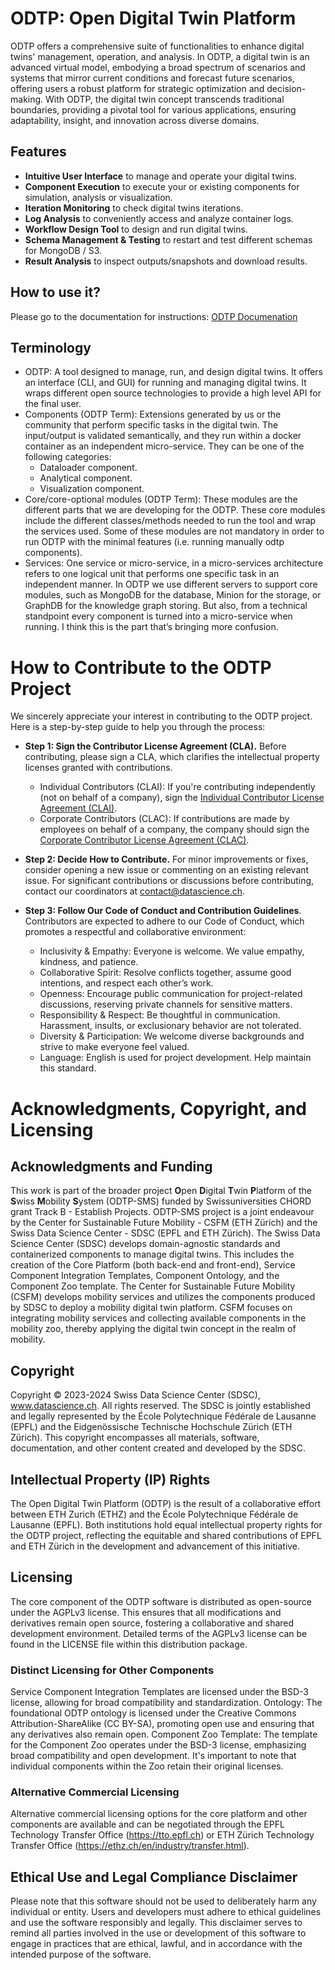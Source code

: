 # ODTP: Open Digital Twin Platform

ODTP offers a comprehensive suite of functionalities to enhance digital twins' management, operation, and analysis. In ODTP, a digital twin is an advanced virtual model, embodying a broad spectrum of scenarios and systems that mirror current conditions and forecast future scenarios, offering users a robust platform for strategic optimization and decision-making. With ODTP, the digital twin concept transcends traditional boundaries, providing a pivotal tool for various applications, ensuring adaptability, insight, and innovation across diverse domains.

## Features

- **Intuitive User Interface** to manage and operate your digital twins. 
- **Component Execution** to execute your or existing components for simulation, analysis or visualization.
- **Iteration Monitoring** to check digital twins iterations.
- **Log Analysis** to conveniently access and analyze container logs.
- **Workflow Design Tool** to design and run digital twins.
- **Schema Management & Testing** to restart and test different schemas for MongoDB / S3.
- **Result Analysis** to inspect outputs/snapshots and download results. 

## How to use it?

Please go to the documentation for instructions: [ODTP Documenation](https://odtp-org.github.io/odtp-manuals/)

## Terminology

- ODTP: A tool designed to manage, run, and design digital twins. It offers an interface (CLI, and GUI) for running and managing digital twins. It wraps different open source technologies to provide a high level API for the final user. 
- Components (ODTP Term): Extensions generated by us or the community that perform specific tasks in the digital twin. The input/output is validated semantically, and they run within a docker container as an independent micro-service. They can be one of the following categories:
	- Dataloader component. 
	- Analytical component.
	- Visualization component.
- Core/core-optional modules (ODTP Term): These modules are the different parts that we are developing for the ODTP. These core modules include the different classes/methods needed to run the tool and wrap the services used. Some of these modules are not mandatory in order to run ODTP with the minimal features (i.e. running manually odtp components).
- Services: One service or micro-service, in a micro-services architecture refers to one logical unit that performs one specific task in an independent manner. In ODTP we use different servers to support core modules, such as MongoDB for the database, Minion for the storage, or GraphDB for the knowledge graph storing. But also, from a technical standpoint every component is turned into a micro-service when running. I think this is the part that’s bringing more confusion. 

# How to Contribute to the ODTP Project
We sincerely appreciate your interest in contributing to the ODTP project. Here is a step-by-step guide to help you through the process:
- **Step 1: Sign the Contributor License Agreement (CLA).** Before contributing, please sign a CLA, which clarifies the intellectual property licenses granted with contributions.
    - Individual Contributors (CLAI): If you're contributing independently (not on behalf of a company), sign the [Individual Contributor License Agreement (CLAI)](https://github.com/odtp-org/odtp/blob/main/CLAI.txt).
    - Corporate Contributors (CLAC): If contributions are made by employees on behalf of a company, the company should sign the [Corporate Contributor License Agreement (CLAC)](https://github.com/odtp-org/odtp/blob/main/CLAC.txt).

- **Step 2: Decide How to Contribute.** For minor improvements or fixes, consider opening a new issue or commenting on an existing relevant issue. For significant contributions or discussions before contributing, contact our coordinators at contact@datascience.ch.
- **Step 3: Follow Our Code of Conduct and Contribution Guidelines**.
Contributors are expected to adhere to our Code of Conduct, which promotes a respectful and collaborative environment:
  - Inclusivity & Empathy: Everyone is welcome. We value empathy, kindness, and patience.
  - Collaborative Spirit: Resolve conflicts together, assume good intentions, and respect each other’s work.
  - Openness: Encourage public communication for project-related discussions, reserving private channels for sensitive matters.
  - Responsibility & Respect: Be thoughtful in communication. Harassment, insults, or exclusionary behavior are not tolerated.
  - Diversity & Participation: We welcome diverse backgrounds and strive to make everyone feel valued.
  - Language: English is used for project development. Help maintain this standard.


# Acknowledgments, Copyright, and Licensing
## Acknowledgments and Funding
This work is part of the broader project **O**pen **D**igital **T**win **P**latform of the **S**wiss **M**obility **S**ystem (ODTP-SMS) funded by Swissuniversities CHORD grant Track B - Establish Projects. ODTP-SMS project is a joint endeavour by the Center for Sustainable Future Mobility - CSFM (ETH Zürich) and the Swiss Data Science Center - SDSC (EPFL and ETH Zürich). 
The Swiss Data Science Center (SDSC) develops domain-agnostic standards and containerized components to manage digital twins. This includes the creation of the Core Platform (both back-end and front-end), Service Component Integration Templates, Component Ontology, and the Component Zoo template. 
The Center for Sustainable Future Mobility (CSFM) develops mobility services and utilizes the components produced by SDSC to deploy a mobility digital twin platform. CSFM focuses on integrating mobility services and collecting available components in the mobility zoo, thereby applying the digital twin concept in the realm of mobility.
 
## Copyright
Copyright © 2023-2024 Swiss Data Science Center (SDSC), www.datascience.ch. All rights reserved.
The SDSC is jointly established and legally represented by the École Polytechnique Fédérale de Lausanne (EPFL) and the Eidgenössische Technische Hochschule Zürich (ETH Zürich). This copyright encompasses all materials, software, documentation, and other content created and developed by the SDSC.

## Intellectual Property (IP) Rights
The Open Digital Twin Platform (ODTP) is the result of a collaborative effort between ETH Zurich (ETHZ) and the École Polytechnique Fédérale de Lausanne (EPFL). Both institutions hold equal intellectual property rights for the ODTP project, reflecting the equitable and shared contributions of EPFL and ETH Zürich in the development and advancement of this initiative.  
 
## Licensing
The core component of the ODTP software is distributed as open-source under the AGPLv3 license. This ensures that all modifications and derivatives remain open source, fostering a collaborative and shared development environment. Detailed terms of the AGPLv3 license can be found in the LICENSE file within this distribution package.

### Distinct Licensing for Other Components
Service Component Integration Templates are licensed under the BSD-3 license, allowing for broad compatibility and standardization.
Ontology: The foundational ODTP ontology is licensed under the Creative Commons Attribution-ShareAlike (CC BY-SA), promoting open use and ensuring that any derivatives also remain open.
Component Zoo Template: The template for the Component Zoo operates under the BSD-3 license, emphasizing broad compatibility and open development. It's important to note that individual components within the Zoo retain their original licenses.

### Alternative Commercial Licensing
Alternative commercial licensing options for the core platform and other components are available and can be negotiated through the EPFL Technology Transfer Office (https://tto.epfl.ch) or ETH Zürich Technology Transfer Office (https://ethz.ch/en/industry/transfer.html).

## Ethical Use and Legal Compliance Disclaimer
Please note that this software should not be used to deliberately harm any individual or entity. Users and developers must adhere to ethical guidelines and use the software responsibly and legally. This disclaimer serves to remind all parties involved in the use or development of this software to engage in practices that are ethical, lawful, and in accordance with the intended purpose of the software.
